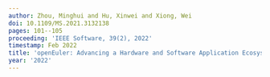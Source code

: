 ```yaml
---
author: Zhou, Minghui and Hu, Xinwei and Xiong, Wei
doi: 10.1109/MS.2021.3132138
pages: 101--105
proceeding: 'IEEE Software, 39(2), 2022'      
timestamp: Feb 2022
title: 'openEuler: Advancing a Hardware and Software Application Ecosystem'
year: '2022'
---
```

